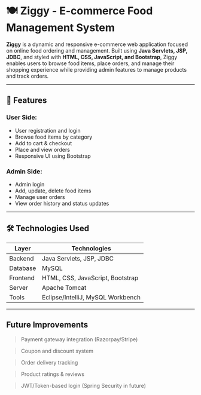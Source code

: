 
 # 🍽️ Ziggy - E-commerce Food Management System

**Ziggy** is a dynamic and responsive e-commerce web application focused on online food ordering and management. Built using **Java Servlets, JSP, JDBC**, and styled with **HTML, CSS, JavaScript, and Bootstrap**, Ziggy enables users to browse food items, place orders, and manage their shopping experience while providing admin features to manage products and track orders.

---

## 🚀 Features

### User Side:
- User registration and login
- Browse food items by category
- Add to cart & checkout
- Place and view orders
- Responsive UI using Bootstrap

### Admin Side:
- Admin login
- Add, update, delete food items
- Manage user orders
- View order history and status updates

---

## 🛠️ Technologies Used

| Layer        | Technologies                         |
|--------------|--------------------------------------|
| Backend      | Java Servlets, JSP, JDBC             |
| Database     | MySQL                                |
| Frontend     | HTML, CSS, JavaScript, Bootstrap     |
| Server       | Apache Tomcat                        |
| Tools        | Eclipse/IntelliJ, MySQL Workbench    |

---
 
## Future Improvements

> Payment gateway integration (Razorpay/Stripe)

> Coupon and discount system

> Order delivery tracking

> Product ratings & reviews

> JWT/Token-based login (Spring Security in future)
